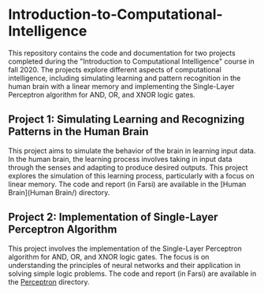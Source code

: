 # Introduction-to-Computational-Intelligence

This repository contains the code and documentation for two projects completed during the "Introduction to Computational Intelligence" course in fall 2020. The projects explore different aspects of computational intelligence, including simulating learning and pattern recognition in the human brain with a linear memory and implementing the Single-Layer Perceptron algorithm for AND, OR, and XNOR logic gates.

## Project 1: Simulating Learning and Recognizing Patterns in the Human Brain

This project aims to simulate the behavior of the brain in learning input data. In the human brain, the learning process involves taking in input data through the senses and adapting to produce desired outputs. This project explores the simulation of this learning process, particularly with a focus on linear memory. The code and report (in Farsi) are available in the [Human Brain](Human Brain/) directory.

## Project 2: Implementation of Single-Layer Perceptron Algorithm

This project involves the implementation of the Single-Layer Perceptron algorithm for AND, OR, and XNOR logic gates. The focus is on understanding the principles of neural networks and their application in solving simple logic problems. The code and report (in Farsi) are available in the [Perceptron](Perceptron/) directory.
